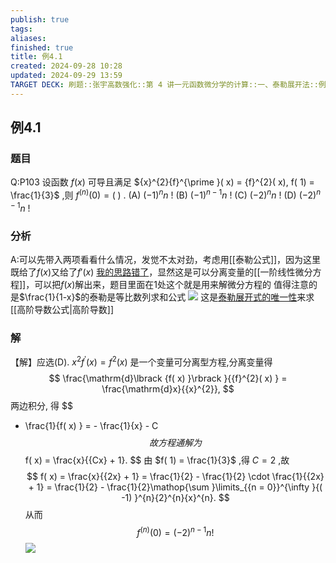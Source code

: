 ```yaml
---
publish: true
tags: 
aliases: 
finished: true
title: 例4.1
created: 2024-09-28 10:28
updated: 2024-09-29 13:59
TARGET DECK: 刷题::张宇高数强化::第 4 讲一元函数微分学的计算::一、泰勒展开法::例4.1
---
```

## 例4.1
### 题目
Q:P103 设函数 $f( x)$ 可导且满足 ${x}^{2}{f}^{\prime }( x) = {f}^{2}( x), f( 1) = \frac{1}{3}$ ,则 ${f}^{( n) }( 0) = ( \;)$ .
(A) ${( -1) }^{n}n$ ! 
(B) ${( -1) }^{n - 1}n$ ! 
(C) ${( -2) }^{n}n$ !
(D) ${( -2) }^{n - 1}n$ !
### 分析
A:可以先带入两项看看什么情况，发觉不太对劲，考虑用[[泰勒公式]]，因为这里既给了$f(x)$又给了$f'(x)$
[我的思路错了](https://www.bilibili.com/video/BV1Yw4m1a757?t=72.3&p=109)，显然这是可以分离变量的[[一阶线性微分方程]]，可以把$f(x)$解出来，题目里面在1处这个就是用来解微分方程的
值得注意的是$\frac{1}{1-x}$的泰勒是等比数列求和公式
![](https://img.hwenyi.live/202410050220402.webp)
这是[泰勒展开式的唯一性](obsidian://bookmaster?type=open-book&bid=GdmjFWSvPKSCJmGt&aid=a989adaf-f248-ac8c-12b7-6391f60342df&page=88)来求[[高阶导数公式|高阶导数]]
### 解
【解】应选(D).
${x}^{2}{f}^{\prime }( x) = {f}^{2}( x)$ 是一个变量可分离型方程,分离变量得
$$
\frac{\mathrm{d}\lbrack {f( x) }\rbrack }{{f}^{2}( x) } = \frac{\mathrm{d}x}{{x}^{2}},
$$
两边积分, 得
$$
- \frac{1}{f( x) } = - \frac{1}{x} - C
$$
故方程通解为
$$
f( x) = \frac{x}{{Cx} + 1}.
$$
由 $f( 1) = \frac{1}{3}$ ,得 $C = 2$ ,故
$$
f( x) = \frac{x}{{2x} + 1} = \frac{1}{2} - \frac{1}{2} \cdot \frac{1}{{2x} + 1} = \frac{1}{2} - \frac{1}{2}\mathop{\sum }\limits_{{n = 0}}^{\infty }{( -1) }^{n}{2}^{n}{x}^{n}.
$$
从而
$$
{f}^{( n) }( 0) = {( -2) }^{n - 1}n!
$$
![](https://img.hwenyi.live/202410050223296.webp)



